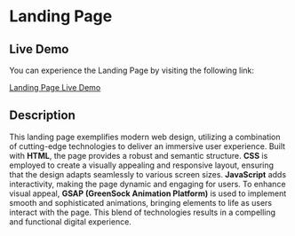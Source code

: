 # Landing Page

## Live Demo

You can experience the Landing Page by visiting the following link:

[Landing Page Live Demo](https://argang05.github.io/Simple-Landing-Page/)

## Description
This landing page exemplifies modern web design, utilizing a combination of cutting-edge technologies to deliver an immersive user experience. Built with **HTML**, the page provides a robust and semantic structure. **CSS** is employed to create a visually appealing and responsive layout, ensuring that the design adapts seamlessly to various screen sizes. **JavaScript** adds interactivity, making the page dynamic and engaging for users. To enhance visual appeal, **GSAP (GreenSock Animation Platform)** is used to implement smooth and sophisticated animations, bringing elements to life as users interact with the page. This blend of technologies results in a compelling and functional digital experience.

